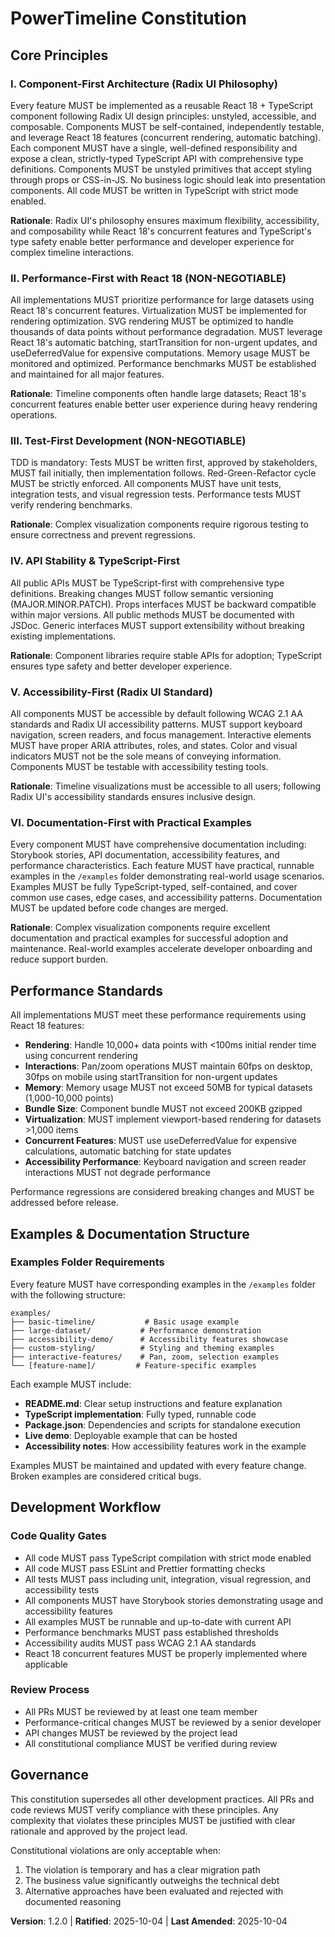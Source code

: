 <!--
Sync Impact Report:
- Version change: 1.1.0 → 1.2.0 (MINOR: Added comprehensive examples requirements and TypeScript emphasis)
- Updated constitution for PowerTimeline React Component Library
- Modified principles: Enhanced TypeScript requirements, added practical examples in Documentation-First
- Added sections: Examples & Documentation Structure with mandatory /examples folder
- Templates requiring updates: ✅ plan-template.md updated with examples requirements
- Follow-up TODOs: None - all templates synchronized with examples and TypeScript requirements
-->

# PowerTimeline Constitution

## Core Principles

### I. Component-First Architecture (Radix UI Philosophy)
Every feature MUST be implemented as a reusable React 18 + TypeScript component following Radix UI design principles: unstyled, accessible, and composable. Components MUST be self-contained, independently testable, and leverage React 18 features (concurrent rendering, automatic batching). Each component MUST have a single, well-defined responsibility and expose a clean, strictly-typed TypeScript API with comprehensive type definitions. Components MUST be unstyled primitives that accept styling through props or CSS-in-JS. No business logic should leak into presentation components. All code MUST be written in TypeScript with strict mode enabled.

**Rationale**: Radix UI's philosophy ensures maximum flexibility, accessibility, and composability while React 18's concurrent features and TypeScript's type safety enable better performance and developer experience for complex timeline interactions.

### II. Performance-First with React 18 (NON-NEGOTIABLE)
All implementations MUST prioritize performance for large datasets using React 18's concurrent features. Virtualization MUST be implemented for rendering optimization. SVG rendering MUST be optimized to handle thousands of data points without performance degradation. MUST leverage React 18's automatic batching, startTransition for non-urgent updates, and useDeferredValue for expensive computations. Memory usage MUST be monitored and optimized. Performance benchmarks MUST be established and maintained for all major features.

**Rationale**: Timeline components often handle large datasets; React 18's concurrent features enable better user experience during heavy rendering operations.

### III. Test-First Development (NON-NEGOTIABLE)
TDD is mandatory: Tests MUST be written first, approved by stakeholders, MUST fail initially, then implementation follows. Red-Green-Refactor cycle MUST be strictly enforced. All components MUST have unit tests, integration tests, and visual regression tests. Performance tests MUST verify rendering benchmarks.

**Rationale**: Complex visualization components require rigorous testing to ensure correctness and prevent regressions.

### IV. API Stability & TypeScript-First
All public APIs MUST be TypeScript-first with comprehensive type definitions. Breaking changes MUST follow semantic versioning (MAJOR.MINOR.PATCH). Props interfaces MUST be backward compatible within major versions. All public methods MUST be documented with JSDoc. Generic interfaces MUST support extensibility without breaking existing implementations.

**Rationale**: Component libraries require stable APIs for adoption; TypeScript ensures type safety and better developer experience.

### V. Accessibility-First (Radix UI Standard)
All components MUST be accessible by default following WCAG 2.1 AA standards and Radix UI accessibility patterns. MUST support keyboard navigation, screen readers, and focus management. Interactive elements MUST have proper ARIA attributes, roles, and states. Color and visual indicators MUST not be the sole means of conveying information. Components MUST be testable with accessibility testing tools.

**Rationale**: Timeline visualizations must be accessible to all users; following Radix UI's accessibility standards ensures inclusive design.

### VI. Documentation-First with Practical Examples
Every component MUST have comprehensive documentation including: Storybook stories, API documentation, accessibility features, and performance characteristics. Each feature MUST have practical, runnable examples in the `/examples` folder demonstrating real-world usage scenarios. Examples MUST be fully TypeScript-typed, self-contained, and cover common use cases, edge cases, and accessibility patterns. Documentation MUST be updated before code changes are merged.

**Rationale**: Complex visualization components require excellent documentation and practical examples for successful adoption and maintenance. Real-world examples accelerate developer onboarding and reduce support burden.

## Performance Standards

All implementations MUST meet these performance requirements using React 18 features:

- **Rendering**: Handle 10,000+ data points with <100ms initial render time using concurrent rendering
- **Interactions**: Pan/zoom operations MUST maintain 60fps on desktop, 30fps on mobile using startTransition for non-urgent updates
- **Memory**: Memory usage MUST not exceed 50MB for typical datasets (1,000-10,000 points)
- **Bundle Size**: Component bundle MUST not exceed 200KB gzipped
- **Virtualization**: MUST implement viewport-based rendering for datasets >1,000 items
- **Concurrent Features**: MUST use useDeferredValue for expensive calculations, automatic batching for state updates
- **Accessibility Performance**: Keyboard navigation and screen reader interactions MUST not degrade performance

Performance regressions are considered breaking changes and MUST be addressed before release.

## Examples & Documentation Structure

### Examples Folder Requirements
Every feature MUST have corresponding examples in the `/examples` folder with the following structure:
```
examples/
├── basic-timeline/           # Basic usage example
├── large-dataset/           # Performance demonstration
├── accessibility-demo/      # Accessibility features showcase
├── custom-styling/          # Styling and theming examples
├── interactive-features/    # Pan, zoom, selection examples
└── [feature-name]/         # Feature-specific examples
```

Each example MUST include:
- **README.md**: Clear setup instructions and feature explanation
- **TypeScript implementation**: Fully typed, runnable code
- **Package.json**: Dependencies and scripts for standalone execution
- **Live demo**: Deployable example that can be hosted
- **Accessibility notes**: How accessibility features work in the example

Examples MUST be maintained and updated with every feature change. Broken examples are considered critical bugs.

## Development Workflow

### Code Quality Gates
- All code MUST pass TypeScript compilation with strict mode enabled
- All code MUST pass ESLint and Prettier formatting checks
- All tests MUST pass including unit, integration, visual regression, and accessibility tests
- All components MUST have Storybook stories demonstrating usage and accessibility features
- All examples MUST be runnable and up-to-date with current API
- Performance benchmarks MUST pass established thresholds
- Accessibility audits MUST pass WCAG 2.1 AA standards
- React 18 concurrent features MUST be properly implemented where applicable

### Review Process
- All PRs MUST be reviewed by at least one team member
- Performance-critical changes MUST be reviewed by a senior developer
- API changes MUST be reviewed by the project lead
- All constitutional compliance MUST be verified during review

## Governance

This constitution supersedes all other development practices. All PRs and code reviews MUST verify compliance with these principles. Any complexity that violates these principles MUST be justified with clear rationale and approved by the project lead. 

Constitutional violations are only acceptable when:
1. The violation is temporary and has a clear migration path
2. The business value significantly outweighs the technical debt
3. Alternative approaches have been evaluated and rejected with documented reasoning

**Version**: 1.2.0 | **Ratified**: 2025-10-04 | **Last Amended**: 2025-10-04